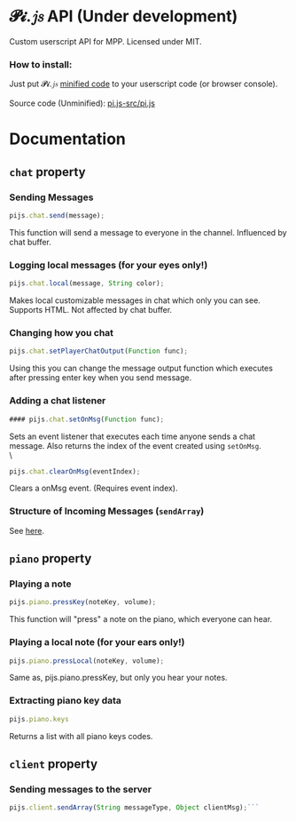 # 𝓟𝓲.𝑗𝑠 API (Under development)
Custom userscript API for MPP. Licensed under MIT.

### How to install:
Just put 𝓟𝓲.𝑗𝑠 [minified code](https://raw.githubusercontent.com/SuperPowerPlumber/pi.js/main/pi.js-min/pi.min.js) to your userscript code (or browser console).\
\
Source code (Unminified): [pi.js-src/pi.js](https://github.com/SuperPowerPlumber/pi.js/tree/main/pi.js-src/pi.js)

# Documentation
## `chat` property

### Sending Messages

```js
pijs.chat.send(message);
```

This function will send a message to everyone in the channel. Influenced by chat buffer.

### Logging local messages (for your eyes only!)

```js
pijs.chat.local(message, String color);
```

Makes local customizable messages in chat which only you can see. Supports HTML. Not affected by chat buffer.

### Changing how you chat

```js
pijs.chat.setPlayerChatOutput(Function func);
```

Using this you can change the message output function which executes after pressing enter key when you send message.

### Adding a chat listener

```js
#### pijs.chat.setOnMsg(Function func);
```

Sets an event listener that executes each time anyone sends a chat message. Also returns the index of the event created using `setOnMsg`.\
\
```js
pijs.chat.clearOnMsg(eventIndex);
```

Clears a onMsg event. (Requires event index).

### Structure of Incoming Messages (`sendArray`)

See [here](https://github.com/aeiou879/mppdocumentation/blob/main/allmessages).


## `piano` property

### Playing a note

```js
pijs.piano.pressKey(noteKey, volume);
```

This function will "press" a note on the piano, which everyone can hear.

### Playing a local note (for your ears only!)

```js
pijs.piano.pressLocal(noteKey, volume);
```

Same as, pijs.piano.pressKey, but only you hear your notes.

### Extracting piano key data

```js
pijs.piano.keys
```

Returns a list with all piano keys codes.


## `client` property

### Sending messages to the server
```js
pijs.client.sendArray(String messageType, Object clientMsg);```
